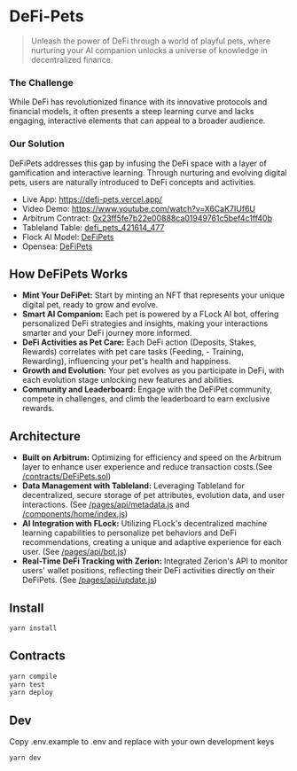 # DeFi-Pets

> Unleash the power of DeFi through a world of playful pets, where nurturing your AI companion unlocks a universe of knowledge in decentralized finance.

### The Challenge
While DeFi has revolutionized finance with its innovative protocols and financial models, it often presents a steep learning curve and lacks engaging, interactive elements that can appeal to a broader audience.

### Our Solution
DeFiPets addresses this gap by infusing the DeFi space with a layer of gamification and interactive learning. Through nurturing and evolving digital pets, users are naturally introduced to DeFi concepts and activities.


<ul>
          <li>
              Live App:
              <a
                target="_blank"
                href="https://defi-pets.vercel.app/"
              >
                https://defi-pets.vercel.app/
              </a>
            </li>
          <li>
              Video Demo:
              <a
                target="_blank"
                href="https://www.youtube.com/watch?v=X6CaK7IUf6U"
              >
                https://www.youtube.com/watch?v=X6CaK7IUf6U
              </a>
            </li>
            <li>
              Arbitrum Contract:
              <a
                target="_blank"
                href="https://sepolia.arbiscan.io/address/0x23ff5fe7b22e00888ca01949761c5bef4c1ff40b"
              >
                0x23ff5fe7b22e00888ca01949761c5bef4c1ff40b
              </a>
            </li>
            <li>
              Tableland Table:
              <a
                target="_blank"
                href="https://studio.tableland.xyz/table/defi_pets_421614_477"
              >
                defi_pets_421614_477
              </a>
            </li>
            <li>
              Flock AI Model:
              <a
                target="_blank"
                href="https://beta.flock.io/model/cluhak6ok00a7d20crl7n6uh8"
              >
                DeFiPets
              </a>
            </li>
            <li>
              Opensea:
              <a
                target="_blank"
                href="https://testnets.opensea.io/collection/defipets-1"
              >
                DeFiPets
              </a>
            </li>
          </ul>



## How DeFiPets Works
- **Mint Your DeFiPet:** Start by minting an NFT that represents your unique digital pet, ready to grow and evolve.
- **Smart AI Companion:** Each pet is powered by a FLock AI bot, offering personalized DeFi strategies and insights, making your interactions smarter and your DeFi journey more informed.
- **DeFi Activities as Pet Care:** Each DeFi action (Deposits, Stakes, Rewards) correlates with pet care tasks (Feeding, - Training, Rewarding), influencing your pet's health and happiness.
- **Growth and Evolution:** Your pet evolves as you participate in DeFi, with each evolution stage unlocking new features and abilities.
- **Community and Leaderboard:** Engage with the DeFiPet community, compete in challenges, and climb the leaderboard to earn exclusive rewards.


## Architecture
- **Built on Arbitrum:** Optimizing for efficiency and speed on the Arbitrum layer to enhance user experience and reduce transaction costs.(See [/contracts/DeFiPets.sol](https://github.com/MontoyaAndres/defi-pets/blob/main/contracts/DeFiPets.sol))
- **Data Management with Tableland:** Leveraging Tableland for decentralized, secure storage of pet attributes, evolution data, and user interactions. (See [/pages/api/metadata.js](https://github.com/MontoyaAndres/defi-pets/blob/main/pages/api/metadata.js) and [/components/home/index.js](https://github.com/MontoyaAndres/defi-pets/blob/main/components/home/index.js))
- **AI Integration with FLock:** Utilizing FLock's decentralized machine learning capabilities to personalize pet behaviors and DeFi recommendations, creating a unique and adaptive experience for each user. (See [/pages/api/bot.js](https://github.com/MontoyaAndres/defi-pets/blob/main/pages/api/bot.js))
- **Real-Time DeFi Tracking with Zerion:** Integrated Zerion's API to monitor users' wallet positions, reflecting their DeFi activities directly on their DeFiPets. (See [/pages/api/update.js](https://github.com/MontoyaAndres/defi-pets/blob/main/pages/api/update.js))

## Install

```bash
yarn install
```

## Contracts

```bash
yarn compile
yarn test
yarn deploy
```

## Dev
Copy .env.example to .env and replace with your own development keys

```bash
yarn dev
```

